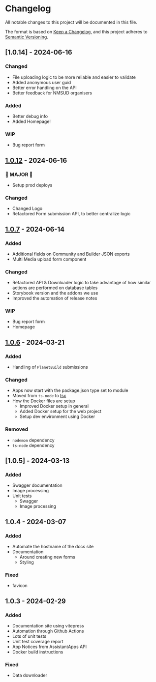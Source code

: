 # Changelog

All notable changes to this project will be documented in this file.

The format is based on [Keep a Changelog](https://keepachangelog.com/en/1.1.0/),
and this project adheres to [Semantic Versioning](https://semver.org/spec/v2.0.0.html).

## [1.0.14] - 2024-06-16

### Changed

- File uploading logic to be more reliable and easier to validate
- Added anonymous user guid
- Better error handling on the API
- Better feedback for NMSUD organisers

### Added

- Better debug info
- Added Homepage!

### WIP

- Bug report form

## [1.0.12] - 2024-06-16

### 🚨 MAJOR 🚨

- Setup prod deploys

### Changed

- Changed Logo
- Refactored Form submission API, to better centralize logic

## [1.0.7] - 2024-06-14

### Added

- Additional fields on Community and Builder JSON exports
- Multi Media upload form component

### Changed

- Refactored API & Downloader logic to take advantage of how similar actions are performed on database tables
- Storybook version and the addons we use
- Improved the automation of release notes

### WIP

- Bug report form
- Homepage

## [1.0.6] - 2024-03-21

### Added

- Handling of `PlanetBuild` submissions

### Changed

- Apps now start with the package.json type set to module
- Moved from `ts-node` to [tsx](https://www.npmjs.com/package/tsx)
- How the Docker files are setup
  - Improved Docker setup in general
  - Added Docker setup for the web project
  - Setup dev environment using Docker

### Removed

- `nodemon` dependency
- `ts-node` dependency

## [1.0.5] - 2024-03-13

### Added

- Swagger documentation
- Image processing
- Unit tests
  - Swagger
  - Image processing

## 1.0.4 - 2024-03-07

### Added

- Automate the hostname of the docs site
- Documentation
  - Around creating new forms
  - Styling

### Fixed

- favicon

## 1.0.3 - 2024-02-29

### Added

- Documentation site using vitepress
- Automation through Github Actions
- Lots of unit tests
- Unit test coverage report
- App Notices from AssistantApps API
- Docker build instructions

### Fixed

- Data downloader

<!-- Links used in the page -->

[1.0.12]: https://github.com/NMSUD/Form/compare/1.0.12...1.0.7
[1.0.7]: https://github.com/NMSUD/Form/compare/1.0.7...1.0.6
[1.0.6]: https://github.com/NMSUD/Form/releases/tag/1.0.6
